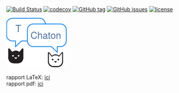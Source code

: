 [![Build Status](https://travis-ci.org/paul604/tChaton.svg?branch=master)](https://travis-ci.org/paul604/tChaton)
[![codecov](https://codecov.io/gh/paul604/tChaton/branch/master/graph/badge.svg)](https://codecov.io/gh/paul604/tChaton)
[![GitHub tag](https://img.shields.io/github/tag/paul604/tChaton.svg)](https://github.com/paul604/tChaton/releases)
[![GitHub issues](https://img.shields.io/github/issues/paul604/tChaton.svg)](https://github.com/paul604/tChaton/issues)
[![license](https://img.shields.io/github/license/paul604/tChaton.svg)](https://github.com/paul604/tChaton/blob/master/LICENSE)

![logo](rapport/img/logo.png)

rapport LaTeX: [ici](rapport/rapport.tex)   
rapport pdf: [ici](https://paul604.github.io/tChaton/rapport.pdf)
